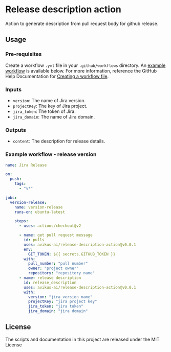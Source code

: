 # Release description action

Action to generate description from pull request body for github release.

## Usage

### Pre-requisites

Create a workflow `.yml` file in your `.github/workflows` directory. An [example workflow](#example-workflow---create-a-release) is available below. For more information, reference the GitHub Help Documentation for [Creating a workflow file](https://help.github.com/en/articles/configuring-a-workflow#creating-a-workflow-file).

### Inputs

- `version`: The name of Jira version.
- `projectKey`: The key of Jira project.
- `jira_token`: The token of Jira.
- `jira_domain`: The name of Jira domain.

### Outputs

- `content`: The description for release details.

### Example workflow - release version

```yaml
name: Jira Release

on:
  push:
    tags:
      - "v*"

jobs:
  version-release:
    name: version-release
    runs-on: ubuntu-latest

    steps:
      - uses: actions/checkout@v2

      - name: get pull request message
        id: pulls
        uses: avikus-ai/release-description-action@v0.0.1
        env:
          GIT_TOKEN: ${{ secrets.GITHUB_TOKEN }}
        with:
          pull_number: "pull number"
          owner: "project owner"
          repository: "repository name"
      - name: release description
        id: release_description
        uses: avikus-ai/release-description-action@v0.0.1
        with:
          version: "jira version name"
          projectKey: "jira project key"
          jira_token: "jira token"
          jira_domain: "jira domain"
```

## License

The scripts and documentation in this project are released under the MIT License
